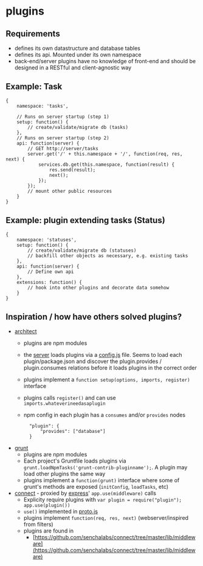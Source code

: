 # plugins

## Requirements
* defines its own datastructure and database tables
* defines its api. Mounted under its own namespace
* back-end/server plugins have no knowledge of front-end and should be designed in a RESTful and client-agnostic way

## Example: Task

	{
		namespace: 'tasks',

		// Runs on server startup (step 1)
		setup: function() {
			// create/validate/migrate db (tasks)
		},
		// Runs on server startup (step 2)
		api: function(server) {
			// GET http://server/tasks
			server.get('/' + this.namespace + '/', function(req, res, next) {
				services.db.get(this.namespace, function(result) {
					res.send(result);
					next();
				});
			});
			// mount other public resources
		}
	}

## Example: plugin extending tasks (Status)

	{
		namespace: 'statuses',
		setup: function() {
			// create/validate/migrate db (statuses)
			// backfill other objects as necessary, e.g. existing tasks
		},
		api: function(server) {
			// Define own api
		},
		extensions: function() {
			// hook into other plugins and decorate data somehow
		}
	}

## Inspiration / how have others solved plugins?
* [architect](https://github.com/c9/architect)
	* plugins are npm modules
	* the [server](https://github.com/c9/architect/blob/master/demos/calculator/server.js) loads plugins via a
	[config.js](https://github.com/c9/architect/blob/master/demos/calculator/config.js) file. Seems to load each plugin/package.json
	and discover the plugin.provides / plugin.consumes relations before it loads plugins in the correct order
	* plugins implement a `function setup(options, imports, register)` interface
	* plugins calls `register()` and can use `imports.whateverineedasaplugin`
	* npm config in each plugin has a `consumes` and/or `provides` nodes

			"plugin": {
				"provides": ["database"]
			}

* [grunt](https://github.com/gruntjs)
	* plugins are npm modules
	* Each project's Gruntfile loads plugins via `grunt.loadNpmTasks('grunt-contrib-pluginname');`. A plugin may load other plugins
	the same way
	* plugins implement a `function(grunt)` interface where some of grunt's methods are exposed (`initConfig`, `loadTasks`, etc)
* [connect](https://github.com/senchalabs/connect) - proxied by [express](https://github.com/visionmedia/express)' `app.use(middleware)` calls
	* Explicity require plugins with `var plugin = require("plugin"); app.use(plugin())`
	* `use()` implemented in [proto.js](https://github.com/senchalabs/connect/blob/master/lib/proto.js)
	* plugins implement `function(req, res, next)` (webserver/inspired from filters)
	* plugins are found in
		* [https://github.com/senchalabs/connect/tree/master/lib/middleware](https://github.com/senchalabs/connect/tree/master/lib/middleware)
